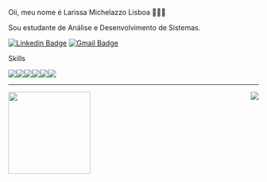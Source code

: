 <p>Oii, meu nome é Larissa Michelazzo Lisboa 👩🏻‍💻 </p>
<p>Sou estudante de Análise e Desenvolvimento de Sistemas. <br></p>

[![Linkedin Badge](https://img.shields.io/badge/-LinkedIn-blue?style=flat-square&logo=Linkedin&logoColor=white&link=https://www.linkedin.com/in/larissa-michelazzo/)](https://www.linkedin.com/in/larissa-michelazzo/) [![Gmail Badge](https://img.shields.io/badge/-Gmail-c14438?style=flat-square&logo=Gmail&logoColor=white&link=mailto:michelazzolarissa272@gmail.com)](mailto:michelazzolarissa272@gmail.com)

Skills

<img src="https://img.shields.io/badge/java-%23ED8B00.svg?&style=for-the-badge&logo=java&logoColor=white"/><img src="https://img.shields.io/badge/javascript%20-%23323330.svg?&style=for-the-badge&logo=javascript&logoColor=%23F7DF1E"/><img src="https://img.shields.io/badge/html5%20-%23E34F26.svg?&style=for-the-badge&logo=html5&logoColor=white"/><img src="https://img.shields.io/badge/css3%20-%231572B6.svg?&style=for-the-badge&logo=css3&logoColor=white"/><img src="https://img.shields.io/badge/Bootstrap-563D7C?style=for-the-badge&logo=bootstrap&logoColor=white"/><img src="https://img.shields.io/badge/git%20-%23F05033.svg?&style=for-the-badge&logo=git&logoColor=white"/>

<hr>
<div>
  <img height="165" src="https://github-readme-stats.vercel.app/api?username=lari987&show_icons=true&title_color=9400D3&icon_color=79ff97&text_color=9f9f9f&bg_color=151515" />
  <img align="right" src="https://github-readme-stats.vercel.app/api/top-langs/?username=lari987&langs_count=6&layout=compact&title_color=fff&text_color=fff&bg_color=151515" />
</div>
